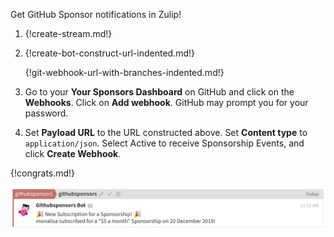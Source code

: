 Get GitHub Sponsor notifications in Zulip!

1. {!create-stream.md!}

1. {!create-bot-construct-url-indented.md!}

   {!git-webhook-url-with-branches-indented.md!}

1. Go to your **Your Sponsors Dashboard** on GitHub and click on the **Webhooks**.
   Click on **Add webhook**. GitHub may prompt
   you for your password.

1. Set **Payload URL** to the URL constructed above. Set **Content type** to `application/json`.
   Select Active to receive Sponsorship Events, and click **Create Webhook**.

{!congrats.md!}

![](/static/images/integrations/githubsponsors/001.png)
